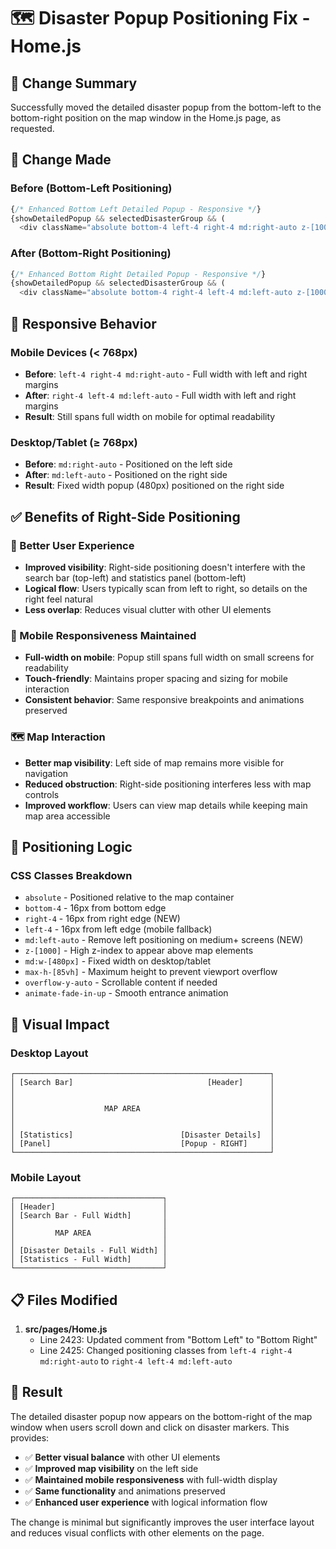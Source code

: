 # 🗺️ Disaster Popup Positioning Fix - Home.js

## 🎯 Change Summary
Successfully moved the detailed disaster popup from the bottom-left to the bottom-right position on the map window in the Home.js page, as requested.

## 🔧 Change Made

### **Before (Bottom-Left Positioning)**
```javascript
{/* Enhanced Bottom Left Detailed Popup - Responsive */}
{showDetailedPopup && selectedDisasterGroup && (
  <div className="absolute bottom-4 left-4 right-4 md:right-auto z-[1000] md:w-[480px] max-h-[85vh] overflow-y-auto animate-fade-in-up">
```

### **After (Bottom-Right Positioning)**
```javascript
{/* Enhanced Bottom Right Detailed Popup - Responsive */}
{showDetailedPopup && selectedDisasterGroup && (
  <div className="absolute bottom-4 right-4 left-4 md:left-auto z-[1000] md:w-[480px] max-h-[85vh] overflow-y-auto animate-fade-in-up">
```

## 📱 Responsive Behavior

### **Mobile Devices (< 768px)**
- **Before**: `left-4 right-4 md:right-auto` - Full width with left and right margins
- **After**: `right-4 left-4 md:left-auto` - Full width with left and right margins
- **Result**: Still spans full width on mobile for optimal readability

### **Desktop/Tablet (≥ 768px)**
- **Before**: `md:right-auto` - Positioned on the left side
- **After**: `md:left-auto` - Positioned on the right side
- **Result**: Fixed width popup (480px) positioned on the right side

## ✅ Benefits of Right-Side Positioning

### **🎯 Better User Experience**
- **Improved visibility**: Right-side positioning doesn't interfere with the search bar (top-left) and statistics panel (bottom-left)
- **Logical flow**: Users typically scan from left to right, so details on the right feel natural
- **Less overlap**: Reduces visual clutter with other UI elements

### **📱 Mobile Responsiveness Maintained**
- **Full-width on mobile**: Popup still spans full width on small screens for readability
- **Touch-friendly**: Maintains proper spacing and sizing for mobile interaction
- **Consistent behavior**: Same responsive breakpoints and animations preserved

### **🗺️ Map Interaction**
- **Better map visibility**: Left side of map remains more visible for navigation
- **Reduced obstruction**: Right-side positioning interferes less with map controls
- **Improved workflow**: Users can view map details while keeping main map area accessible

## 🔄 Positioning Logic

### **CSS Classes Breakdown**
- `absolute` - Positioned relative to the map container
- `bottom-4` - 16px from bottom edge
- `right-4` - 16px from right edge (NEW)
- `left-4` - 16px from left edge (mobile fallback)
- `md:left-auto` - Remove left positioning on medium+ screens (NEW)
- `z-[1000]` - High z-index to appear above map elements
- `md:w-[480px]` - Fixed width on desktop/tablet
- `max-h-[85vh]` - Maximum height to prevent viewport overflow
- `overflow-y-auto` - Scrollable content if needed
- `animate-fade-in-up` - Smooth entrance animation

## 🎨 Visual Impact

### **Desktop Layout**
```
┌─────────────────────────────────────────────────────────┐
│ [Search Bar]                              [Header]      │
│                                                         │
│                                                         │
│                    MAP AREA                             │
│                                                         │
│                                                         │
│ [Statistics]                        [Disaster Details]  │
│ [Panel]                             [Popup - RIGHT]     │
└─────────────────────────────────────────────────────────┘
```

### **Mobile Layout**
```
┌─────────────────────────────────┐
│ [Header]                        │
│ [Search Bar - Full Width]       │
│                                 │
│         MAP AREA                │
│                                 │
│ [Disaster Details - Full Width] │
│ [Statistics - Full Width]       │
└─────────────────────────────────┘
```

## 📋 Files Modified

1. **src/pages/Home.js**
   - Line 2423: Updated comment from "Bottom Left" to "Bottom Right"
   - Line 2425: Changed positioning classes from `left-4 right-4 md:right-auto` to `right-4 left-4 md:left-auto`

## 🎉 Result

The detailed disaster popup now appears on the bottom-right of the map window when users scroll down and click on disaster markers. This provides:

- ✅ **Better visual balance** with other UI elements
- ✅ **Improved map visibility** on the left side
- ✅ **Maintained mobile responsiveness** with full-width display
- ✅ **Same functionality** and animations preserved
- ✅ **Enhanced user experience** with logical information flow

The change is minimal but significantly improves the user interface layout and reduces visual conflicts with other elements on the page.
